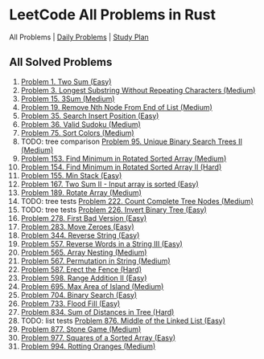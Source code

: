 LeetCode All Problems in Rust
=============================

All Problems | [Daily Problems](DAILY.md) | [Study Plan](STUDY_PLAN.md)

All Solved Problems
-------------------

1. [Problem 1. Two Sum (Easy)](problem_0001/)
2. [Problem 3. Longest Substring Without Repeating Characters (Medium)](problem_0003/)
3. [Problem 15. 3Sum (Medium)](problem_0015/)
4. [Problem 19. Remove Nth Node From End of List (Medium)](problem_0019/)
5. [Problem 35. Search Insert Position (Easy)](problem_0035/)
6. [Problem 36. Valid Sudoku (Medium)](problem_0036/)
7. [Problem 75. Sort Colors (Medium)](problem_0075/)
8. TODO: tree comparison [Problem 95. Unique Binary Search Trees II (Medium)](problem_0095/)
9. [Problem 153. Find Minimum in Rotated Sorted Array (Medium)](problem_0153/)
10. [Problem 154. Find Minimum in Rotated Sorted Array II (Hard)](problem_0154/)
11. [Problem 155. Min Stack (Easy)](problem_0155/)
12. [Problem 167. Two Sum II - Input array is sorted (Easy)](problem_0167/)
13. [Problem 189. Rotate Array (Medium)](problem_0189/)
14. TODO: tree tests [Problem 222. Count Complete Tree Nodes (Medium)](problem_0222/)
15. TODO: tree tests [Problem 226. Invert Binary Tree (Easy)](problem_0226/)
16. [Problem 278. First Bad Version (Easy)](problem_0278/)
17. [Problem 283. Move Zeroes (Easy)](problem_0283/)
18. [Problem 344. Reverse String (Easy)](problem_0344/)
19. [Problem 557. Reverse Words in a String III (Easy)](problem_0557/)
20. [Problem 565. Array Nesting (Medium)](problem_0565/)
21. [Problem 567. Permutation in String (Medium)](problem_0567/)
22. [Problem 587. Erect the Fence (Hard)](problem_0587/)
23. [Problem 598. Range Addition II (Easy)](problem_0598/)
24. [Problem 695. Max Area of Island (Medium)](problem_0695/)
25. [Problem 704. Binary Search (Easy)](problem_0704/)
26. [Problem 733. Flood Fill (Easy)](problem_0733/)
27. [Problem 834. Sum of Distances in Tree (Hard)](problem_0834/)
28. TODO: list tests [Problem 876. Middle of the Linked List (Easy)](problem_0876/)
29. [Problem 877. Stone Game (Medium)](problem_0877/)
30. [Problem 977. Squares of a Sorted Array (Easy)](problem_0977/)
31. [Problem 994. Rotting Oranges (Medium)](problem_0994/)
